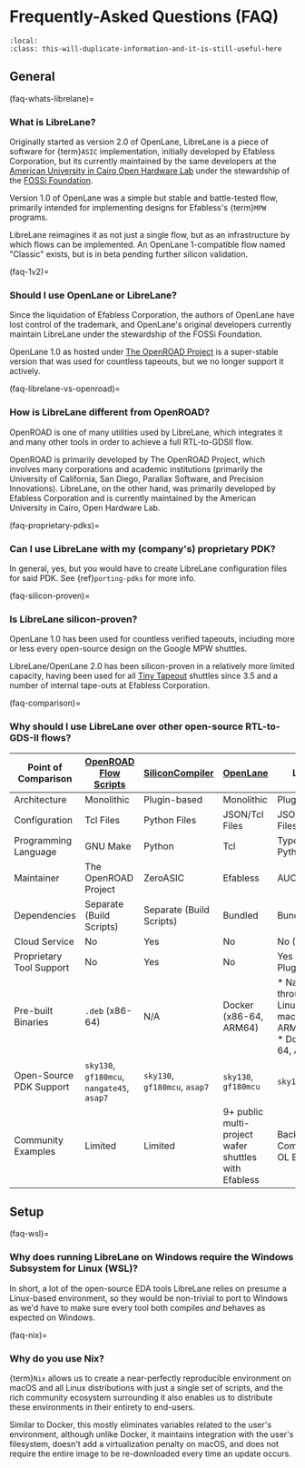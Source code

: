 # Frequently-Asked Questions (FAQ)

```{contents}
:local:
:class: this-will-duplicate-information-and-it-is-still-useful-here
```

## General


(faq-whats-librelane)=

### What is LibreLane?

Originally started as version 2.0 of OpenLane, LibreLane is a piece of software
for {term}`ASIC` implementation, initially developed by Efabless Corporation,
but its currently maintained by the same developers at the
[American University in Cairo Open Hardware Lab](https://github.com/aucohl)
under the stewardship of the [FOSSi Foundation](https://fossi-foundation.org).

Version 1.0 of OpenLane was a simple but stable and battle-tested flow, primarily
intended for implementing  designs for Efabless's {term}`MPW` programs.

LibreLane reimagines it as not just a single flow, but as an infrastructure by
which flows can be implemented. An OpenLane 1-compatible flow named "Classic"
exists, but is in beta pending further silicon validation.

(faq-1v2)=

### Should I use OpenLane or LibreLane?

Since the liquidation of Efabless Corporation, the authors of OpenLane have lost
control of the trademark, and OpenLane's original developers currently maintain
LibreLane under the stewardship of the FOSSi Foundation.

OpenLane 1.0 as hosted under
[The OpenROAD Project](https://github.com/The-OpenROAD-Project/OpenLane) is
a super-stable version that was used for countless tapeouts, but we no longer
support it actively.

(faq-librelane-vs-openroad)=

### How is LibreLane different from OpenROAD?

OpenROAD is one of many utilities used by LibreLane, which integrates it and many
other tools in order to achieve a full RTL-to-GDSII flow.

OpenROAD is primarily developed by The OpenROAD Project, which involves many
corporations and academic institutions (primarily the University of California,
San Diego, Parallax Software, and Precision Innovations). LibreLane, on the other
hand, was primarily developed by Efabless Corporation and is currently maintained
by the American University in Cairo, Open Hardware Lab.

(faq-proprietary-pdks)=

### Can I use LibreLane with my (company's) proprietary PDK?

In general, yes, but you would have to create LibreLane configuration files for
said PDK. See {ref}`porting-pdks` for more info.

(faq-silicon-proven)=

### Is LibreLane silicon-proven?

OpenLane 1.0 has been used for countless verified tapeouts, including more or
less every open-source design on the Google MPW shuttles.

LibreLane/OpenLane 2.0 has been silicon-proven in a relatively more limited
capacity, having been used for all [Tiny Tapeout](https://tinytapeout.com) shuttles
since 3.5 and a number of internal tape-outs at Efabless Corporation.

(faq-comparison)=

### Why should I use LibreLane over other open-source RTL-to-GDS-II flows?

| Point of Comparison | [OpenROAD Flow Scripts](https://github.com/The-OpenROAD-Project/OpenROAD-Flow-Scripts) | [SiliconCompiler](https://github.com/siliconcompiler/siliconcompiler) | [OpenLane](https://github.com/The-OpenROAD-Project/OpenLane) | LibreLane |
| - | - | - | - | - |
| Architecture | Monolithic | Plugin-based | Monolithic | Plugin-based |
| Configuration | Tcl Files | Python Files | JSON/Tcl Files | JSON/Tcl/Python Files |
| Programming Language | GNU Make | Python | Tcl | Type-checked Python |
| Maintainer | The OpenROAD Project | ZeroASIC | Efabless | AUCOHL |
| Dependencies | Separate (Build Scripts) | Separate (Build Scripts) | Bundled | Bundled  |
| Cloud Service | No | Yes | No | No (Planned) |
| Proprietary Tool Support | No | Yes | No | Yes (with Plugins) |
| Pre-built Binaries | `.deb` (x86-64) | N/A | Docker (x86-64, ARM64) | * Natively through [Nix](https://nixos.org): Linux and macOS (x86-64, ARM64) <br /> * Docker (x86-64, ARM64)|
| Open-Source PDK Support | `sky130`, `gf180mcu`, `nangate45`, `asap7`| `sky130`, `gf180mcu`, `asap7` | `sky130`, `gf180mcu` | `sky130`, `gf180mcu` |
| Community Examples | Limited | Limited | 9+ public multi-project wafer shuttles with Efabless | Backwards Compatible with OL Examples |

## Setup

(faq-wsl)=

### Why does running LibreLane on Windows require the Windows Subsystem for Linux (WSL)?

In short, a lot of the open-source EDA tools LibreLane relies on presume a
Linux-based environment, so they would be non-trivial to port to Windows as we'd
have to make sure every tool both compiles *and* behaves as expected on Windows.

(faq-nix)=

### Why do you use Nix?

{term}`Nix` allows us to create a near-perfectly reproducible environment on
macOS and all Linux distributions with just a single set of scripts, and the
rich community ecosystem surrounding it also enables us to distribute these
environments in their entirety to end-users.

Similar to Docker, this mostly eliminates variables related to the user's
environment, although unlike Docker, it maintains integration with the user's
filesystem, doesn't add a virtualization penalty on macOS, and does not require
the entire image to be re-downloaded every time an update occurs.
